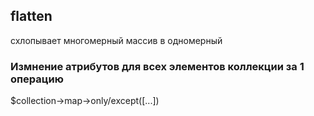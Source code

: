 ## flatten 
схлопывает многомерный массив в одномерный

### Измнение атрибутов для всех элементов коллекции за 1 операцию
$collection->map->only/except([...])
